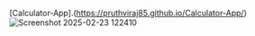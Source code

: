 [Calculator-App].(https://pruthviraj85.github.io/Calculator-App/)
![Screenshot 2025-02-23 122410](https://github.com/user-attachments/assets/625ccb3c-e5fc-4586-908b-fc1e33d7e802)
